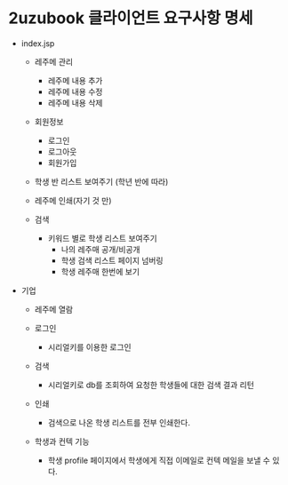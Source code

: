 # 2uzubook 클라이언트 요구사항 명세

* index.jsp

    * 레주메 관리
        * 레주메 내용 추가
        * 레주메 내용 수정
        * 레주메 내용 삭제

    * 회원정보
        * 로그인
        * 로그아웃
        * 회원가입

    * 학생 반 리스트 보여주기 (학년 반에 따라)
    * 레주메 인쇄(자기 것 만)
    * 검색
        * 키워드 별로 학생 리스트 보여주기
            * 나의 레주매 공개/비공개
            * 학생 검색 리스트 페이지 넘버링
            * 학생 레주매 한번에 보기

* 기업

    * 레주메 열람

    * 로그인
        * 시리얼키를 이용한 로그인

    * 검색
        * 시리얼키로 db를 조회하여 요청한 학생들에 대한 검색 결과 리턴

    * 인쇄
        * 검색으로 나온 학생 리스트를 전부 인쇄한다.

    * 학생과 컨텍 기능
        * 학생 profile 페이지에서 학생에게 직접 이메일로 컨텍 메일을 보낼 수 있다.